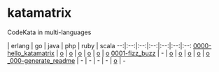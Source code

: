 # katamatrix
CodeKata in multi-languages

 | erlang | go | java | php | ruby | scala
--:|:--:|:--:|:--:|:--:|:--:|:--:
[0000-hello_katamatrix](https://github.com/hssh/katamatrix/tree/master/0000-hello_katamatrix) | [o](https://github.com/hssh/katamatrix/tree/master/0000-hello_katamatrix/erlang) | [o](https://github.com/hssh/katamatrix/tree/master/0000-hello_katamatrix/go) | [o](https://github.com/hssh/katamatrix/tree/master/0000-hello_katamatrix/java) | [o](https://github.com/hssh/katamatrix/tree/master/0000-hello_katamatrix/php) | [o](https://github.com/hssh/katamatrix/tree/master/0000-hello_katamatrix/ruby) | [o](https://github.com/hssh/katamatrix/tree/master/0000-hello_katamatrix/scala)
[0001-fizz_buzz](https://github.com/hssh/katamatrix/tree/master/0001-fizz_buzz) | - | [o](https://github.com/hssh/katamatrix/tree/master/0001-fizz_buzz/go) | [o](https://github.com/hssh/katamatrix/tree/master/0001-fizz_buzz/java) | [o](https://github.com/hssh/katamatrix/tree/master/0001-fizz_buzz/php) | [o](https://github.com/hssh/katamatrix/tree/master/0001-fizz_buzz/ruby) | [o](https://github.com/hssh/katamatrix/tree/master/0001-fizz_buzz/scala)
[_000-generate_readme](https://github.com/hssh/katamatrix/tree/master/_000-generate_readme) | - | - | - | - | [o](https://github.com/hssh/katamatrix/tree/master/_000-generate_readme/ruby) | -
